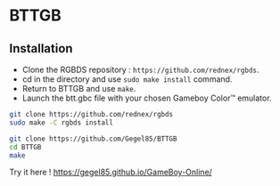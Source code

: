 # BTTGB

## Installation

- Clone the RGBDS repository : `https://github.com/rednex/rgbds`.
- cd in the directory and use `sudo make install` command.
- Return to BTTGB and use `make`.
- Launch the btt.gbc file with your chosen Gameboy Color™ emulator.

```bash
git clone https://github.com/rednex/rgbds
sudo make -C rgbds install
```

```bash
git clone https://github.com/Gegel85/BTTGB
cd BTTGB
make
```
Try it here ! https://gegel85.github.io/GameBoy-Online/
